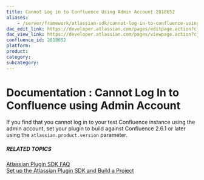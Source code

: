 ```yaml
---
title: Cannot Log in to Confluence Using Admin Account 2818652
aliases:
    - /server/framework/atlassian-sdk/cannot-log-in-to-confluence-using-admin-account-2818652.html
dac_edit_link: https://developer.atlassian.com/pages/editpage.action?cjm=wozere&pageId=2818652
dac_view_link: https://developer.atlassian.com/pages/viewpage.action?cjm=wozere&pageId=2818652
confluence_id: 2818652
platform:
product:
category:
subcategory:
---
```

# Documentation : Cannot Log In to Confluence using Admin Account

If you find that you cannot log in to your test Confluence instance using the admin account, set your plugin to build against Confluence 2.6.1 or later using the `atlassian.product.version` parameter.

##### RELATED TOPICS

[Atlassian Plugin SDK FAQ](/server/framework/atlassian-sdk/atlassian-plugin-sdk-faq)  
[Set up the Atlassian Plugin SDK and Build a Project](/server/framework/atlassian-sdk/set-up-the-atlassian-plugin-sdk-and-build-a-project)


















































































































































































































































































































